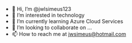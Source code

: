 - 👋 Hi, I’m @jwlsimeus123
- 👀 I’m interested in technology
- 🌱 I’m currently learning Azure Cloud Services
- 💞️ I’m looking to collaborate on ...
- 📫 How to reach me at jwsimeus@hotmail.com

<!---
jwlsimeus123/jwlsimeus123 is a ✨ special ✨ repository because its `README.md` (this file) appears on your GitHub profile.
You can click the Preview link to take a look at your changes.
--->
